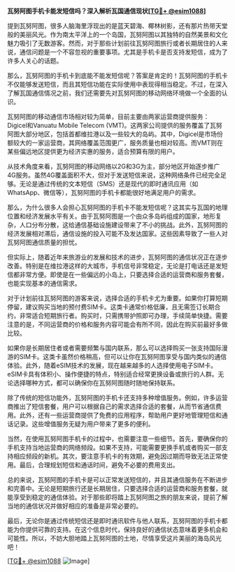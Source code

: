 **瓦努阿图手机卡能发短信吗？深入解析瓦国通信现状[[TG💪+ @esim1088](https://t.me/s/esim1088)]**

提到瓦努阿图，很多人脑海里浮现出的是蓝天碧海、椰林树影，还有那片热带天堂般的美丽风光。作为南太平洋上的一个岛国，瓦努阿图以其独特的自然美景和文化魅力吸引了无数游客。然而，对于那些计划前往瓦努阿图旅行或者长期居住的人来说，通信问题是一个不容忽视的重要事项。尤其是手机卡是否支持发短信，成为了许多人关心的话题。

那么，瓦努阿图的手机卡到底能不能发短信呢？答案是肯定的！瓦努阿图的手机卡不仅能够发送短信，而且其短信功能在实际使用中表现得相当稳定。不过，在深入了解瓦国通信情况之前，我们还需要先对瓦努阿图的移动网络环境做一个全面的认识。

瓦努阿图的移动通信市场相对较为简单，目前主要由两家运营商提供服务：Digicel和Vanuatu Mobile Telecom (VMT)。这两家公司提供的服务覆盖了瓦努阿图大部分地区，包括首都维拉港以及一些较大的岛屿。其中，Digicel是市场份额较大的一家运营商，其网络覆盖范围更广，服务质量也相对较高。而VMT则在某些偏远地区提供更为经济实惠的服务，适合预算有限的用户。

从技术角度来看，瓦努阿图的移动网络以2G和3G为主，部分地区开始逐步推广4G服务。虽然4G覆盖面积不大，但对于发送短信来说，这种网络条件已经完全足够。无论是通过传统的文本短信（SMS）还是现代的即时通讯应用（如WhatsApp、微信等），瓦努阿图的手机卡都能很好地满足用户的需求。

那么，为什么很多人会担心瓦努阿图的手机卡不能发短信呢？这其实与瓦国的地理位置和经济发展水平有关。由于瓦努阿图是一个由众多岛屿组成的国家，地形复杂，人口分布分散，这给通信基础设施建设带来了不小的挑战。此外，瓦努阿图的经济发展相对滞后，通信设施的投入可能不及发达国家。这些因素导致了一些人对瓦努阿图通信质量的担忧。

但实际上，随着近年来旅游业的发展和技术的进步，瓦努阿图的通信状况正在逐步改善。特别是在维拉港这样的大城市，手机信号非常稳定，无论是打电话还是发短信都非常方便。即使是在一些偏远的小岛上，只要选择合适的运营商和服务套餐，也能实现基本的通信需求。

对于计划前往瓦努阿图的游客来说，选择合适的手机卡尤为重要。如果你打算短期停留，建议购买当地的预付费SIM卡。这类卡通常价格低廉，且无需签订长期合约，非常适合短期旅行者。购买时，只需携带护照即可办理，手续简单快捷。需要注意的是，不同运营商的价格和服务内容可能会有所不同，因此在购买前最好多做比较。

如果你是长期居住者或者需要频繁与国内联系，那么可以选择购买一张支持国际漫游的SIM卡。这类卡虽然价格稍高，但可以让你在瓦努阿图享受与国内类似的通信体验。此外，随着eSIM技术的发展，现在越来越多的人选择使用电子SIM卡。eSIM卡具有体积小、操作便捷的特点，特别适合经常更换设备或旅行的人群。无论选择哪种方式，都可以确保你在瓦努阿图随时随地保持联系。

除了传统的短信功能外，瓦努阿图的手机卡还支持多种增值服务。例如，许多运营商推出了短信套餐，用户可以根据自己的需求选择合适的套餐，从而节省通信费用。此外，还有一些运营商提供了免费的应用程序，帮助用户更好地管理短信和通话记录。这些增值服务无疑为用户带来了更多的便利。

当然，在使用瓦努阿图手机卡的过程中，也需要注意一些细节。首先，要确保你的手机支持当地运营商的网络频段。如果不支持，可能需要更换手机或者购买一部支持相应频段的新机。其次，要注意手机卡的有效期，避免因过期而导致无法正常使用。最后，合理规划短信和通话时间，避免不必要的费用支出。

总的来说，瓦努阿图的手机卡是可以正常发送短信的，并且其通信服务在不断进步和完善中。无论是短期旅行还是长期居住，只要选择合适的运营商和服务套餐，就能享受到稳定的通信体验。对于那些即将踏上瓦努阿图之旅的朋友来说，提前了解当地的通信状况并做好相应的准备是非常必要的。

最后，无论你是通过传统短信还是即时通讯软件与他人联系，瓦努阿图的手机卡都能为你提供可靠的支持。在这个信息时代，保持良好的通信状态意味着更多机会和可能性。所以，不妨大胆地踏上瓦努阿图的土地，尽情享受这片美丽的海岛风光吧！

[[TG💪+ @esim1088](https://t.me/s/esim1088) ![Image](https://i.postimg.cc/4NQfJmqS/Snipaste-2025-05-13-00-14-12.png)]
